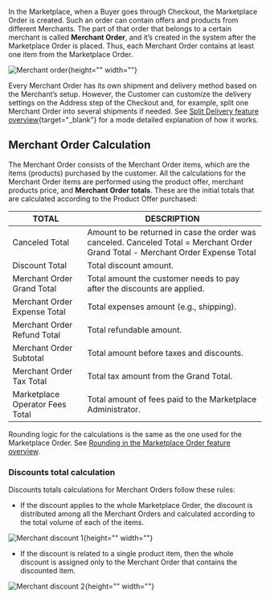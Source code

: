 In the Marketplace, when a Buyer goes through Checkout, the Marketplace Order is created. Such an order can contain offers and products from different Merchants. The part of that order that belongs to a certain merchant is called **Merchant Order**, and it’s created in the system after the Marketplace Order is placed. Thus, each Merchant Order contains at least one item from the Marketplace Order.

![Merchant order](https://confluence-connect.gliffy.net/embed/image/1c2da1e6-9e30-4413-a799-bcf18d401167.png?utm_medium=live&utm_source=custom){height="" width=""}

Every Merchant Order has its own shipment and delivery method based on the Merchant’s setup. However, the Customer can customize the delivery settings on the Address step of the Checkout and, for example, split one Merchant Order into several shipments if needed. See [Split Delivery feature overview](https://documentation.spryker.com/docs/split-delivery-overview){target="_blank"} for a mode detailed explanation of how it works.

## Merchant Order Calculation

The Merchant Order consists of the Merchant Order items, which are the items (products) purchased by the customer. All the calculations for the Merchant Order items are performed using the product offer, merchant products price, and **Merchant Order totals**. These are the initial totals that are calculated according to the Product Offer purchased:

| TOTAL | DESCRIPTION |
| -------- | -------------- |
| Canceled Total   | Amount to be returned in case the order was canceled. Canceled Total = Merchant Order Grand Total - Merchant Order Expense Total |
| Discount Total  | Total discount amount.    |
| Merchant Order Grand Total   | Total amount the customer needs to pay after the discounts are applied. |
| Merchant Order Expense Total  | Total expenses amount (e.g., shipping).   |
| Merchant Order Refund Total  | Total refundable amount.   |
| Merchant Order Subtotal  | Total amount before taxes and discounts.  |
| Merchant Order Tax Total  | Total tax amount from the Grand Total.   |
| Marketplace Operator Fees Total | Total amount of fees paid to the Marketplace Administrator.  |

Rounding logic for the calculations is the same as the one used for the Marketplace Order. See [Rounding in the Marketplace Order feature overview](https://documentation.spryker.com/marketplace/docs/marketplace-order-feature-overview#rounding).

### Discounts total calculation
Discounts totals calculations for Merchant Orders follow these rules:

* If the discount applies to the whole Marketplace Order, the discount is distributed among all the Merchant Orders and calculated according to the total volume of each of the items.

![Merchant discount 1](https://spryker.s3.eu-central-1.amazonaws.com/docs/Features/Marketplace/Marketplace+and+Merchant+orders/Merchant+order+feature+overview/mp-discount.png){height="" width=""}

* If the discount is related to a single product item, then the whole discount is assigned only to the Merchant Order that contains the discounted item.

![Merchant discount 2](https://spryker.s3.eu-central-1.amazonaws.com/docs/Features/Marketplace/Marketplace+and+Merchant+orders/Merchant+order+feature+overview/mp-discount-2.png){height="" width=""}